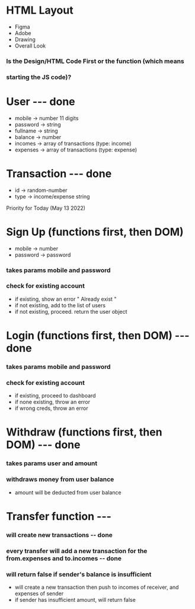 # HTML Layout

- Figma
- Adobe
- Drawing
- Overall Look

### Is the Design/HTML Code First or the function (which means
### starting the JS code)?

# User --- done

- mobile    -> number 11 digits
- password  -> string
- fullname  -> string
- balance   -> number
- incomes   -> array of transactions (type: income)
- expenses  -> array of transactions (type: expense)

# Transaction --- done

- id   -> random-number
- type -> income/expense string


Priority for Today (May 13 2022)

# Sign Up (functions first, then DOM) 

- mobile    -> number
- password  -> password

### takes params mobile and password
### check for existing account
- if existing, show an error " Already exist "
- if not existing, add to the list of users
- if not existing, proceed. return the user object

# Login (functions first, then DOM) --- done

### takes params mobile and password
### check for existing account
- if existing, proceed to dashboard
- if none existing, throw an error
- if wrong creds, throw an error

# Withdraw (functions first, then DOM) --- done

### takes params user and amount
### withdraws money from user balance
- amount will be deducted from user balance

# Transfer function --- 

### will create new transactions -- done
### every transfer will add a new transaction for the from.expenses and to.incomes -- done
### will return false if sender's balance is insufficient

- will create a new transaction then push to incomes of receiver, and expenses of sender
- if sender has insufficient amount, will return false

###